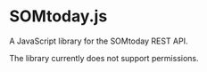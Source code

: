# SOMtoday.js
A JavaScript library for the SOMtoday REST API.

The library currently does not support permissions.
